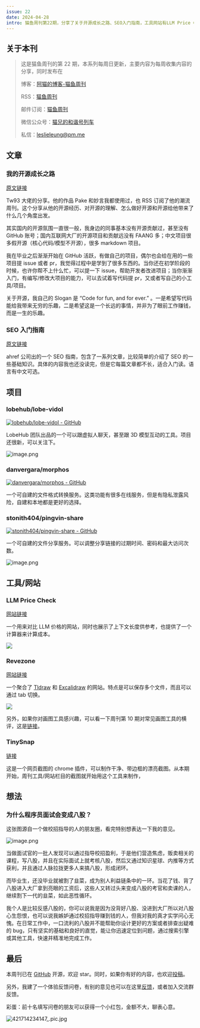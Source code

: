 ```yaml
---
issue: 22
date: 2024-04-28
intro: 猫鱼周刊第22期，分享了关于开源成长之路、SEO入门指南，工具网站有LLM Price Check、Revezone和TinySnap，以及对程序员面试为何变为八股的思考。
---
```


## 关于本刊

> 这是猫鱼周刊的第 22 期，本系列每周日更新，主要内容为每周收集内容的分享，同时发布在
>
> 博客：[阿猫的博客-猫鱼周刊](https://ameow.xyz/categories/weekly)
>
> RSS：[猫鱼周刊](https://ameow.xyz/feed/categories/weekly.xml)
>
> 邮件订阅：[猫鱼周刊](https://quaily.com/ameow)
>
> 微信公众号：[猫兄的和谐号列车](http://img.ameow.xyz/202401141448662.png)
>
> 私信：[leslieleung@pm.me](mailto:leslieleung@pm.me)

## 文章

### 我的开源成长之路

[原文链接](https://tw93.fun/2024-01-12/open.html)

Tw93 大佬的分享。他的作品 Pake 和妙言我都使用过，也 RSS 订阅了他的潮流周刊。这个分享从他的开源经历、对开源的理解、怎么做好开源和开源给他带来了什么几个角度出发。

其实国内的开源氛围一直很一般，我身边的同事基本没有开源贡献过，甚至没有 GitHub 账号；国内互联网大厂的开源项目和贡献远没有 FAANG 多；中文项目很多假开源（核心代码/模型不开源），很多 markdown 项目。

我在毕业之后渐渐开始在 GitHub 活跃，有做自己的项目，偶尔也会给在用的一些项目提 issue 或者 pr，我觉得过程中是学到了很多东西的。当你还在初学阶段的时候，也许你帮不上什么忙，可以提一下 issue，帮助开发者改进项目；当你渐渐入门，有编写/修改大项目的能力，可以去试着写代码提 pr，又或者写自己的小工具/项目。

关于开源，我自己的 Slogan 是 “Code for fun, and for ever.” 。一是希望写代码能给我带来无穷的乐趣，二是希望这是一个长远的事情，并非为了眼前工作赚钱，而是一生的乐趣。

### SEO 入门指南

[原文链接](https://ahrefs.com/seo)

ahref 公司出的一个 SEO 指南，包含了一系列文章，比较简单的介绍了 SEO 的一些基础知识。具体的内容我也还没读完，但是它每篇文章都不长，适合入门读。语言有中文可选。

## 项目

### lobehub/lobe-vidol

[![lobehub/lobe-vidol - GitHub](https://gh-card.dev/repos/lobehub/lobe-vidol.svg?fullname=)](https://github.com/lobehub/lobe-vidol)

LobeHub 团队出品的一个可以跟虚拟人聊天，甚至跟 3D 模型互动的工具。项目还很新，可以关注下。

![image.png](https://img.ameow.xyz/202404272359430.png)

### danvergara/morphos

[![danvergara/morphos - GitHub](https://gh-card.dev/repos/danvergara/morphos.svg?fullname=)](https://github.com/danvergara/morphos)

一个可自建的文件格式转换服务。这类功能有很多在线服务，但是有隐私泄露风险，自建和本地都是更好的选择。

### stonith404/pingvin-share

[![stonith404/pingvin-share - GitHub](https://gh-card.dev/repos/stonith404/pingvin-share.svg?fullname=)](https://github.com/stonith404/pingvin-share)

一个可自建的文件分享服务。可以调整分享链接的过期时间、密码和最大访问次数。

![image.png](https://img.ameow.xyz/202404280007723.png)

## 工具/网站

### LLM Price Check

[网站链接](https://llmpricecheck.com/)

一个用来对比 LLM 价格的网站，同时也展示了上下文长度供参考，也提供了一个计算器来计算成本。

![](https://img.ameow.xyz/202404272339122.png)

### Revezone

[网站链接](https://revezone.com)

一个聚合了 [Tldraw](https://www.tldraw.com/) 和 [Excalidraw](https://excalidraw.com/) 的网站。特点是可以保存多个文件，而且可以通过 tab 切换。

![](https://img.ameow.xyz/202404272309447.png)

另外，如果你对画图工具感兴趣，可以看一下周刊第 10 期对常见画图工具的横评，这是[链接](https://ameow.xyz/archives/weekly-010#%E5%9C%A8%E7%BA%BF%E7%94%BB%E5%9B%BE%E5%B9%B3%E5%8F%B0)。

### TinySnap

[链接](https://chromewebstore.google.com/detail/tinysnap-production-ready/ijobkfpianooemebecnbaafnjndhbdcl)

这是一个网页截图的 chrome 插件，可以制作干净、带边框的漂亮截图。从本期开始，周刊工具/网站栏目的截图就开始用这个工具来制作，

## 想法

### 为什么程序员面试会变成八股？

这张图源自一个做校招指导的人的朋友圈，看完特别想表达一下我的意见。

![image.png](https://img.ameow.xyz/202404272346391.png)

当做面试官的一批人发现可以通过指导校招盈利，于是他们营造焦虑，贩卖相关的课程，写八股，并且在实际面试上就考核八股，然后又通过知识星球、内推等方式获利，并且通过人脉拉拢更多人来搞八股，形成闭环。

而毕业生，还没毕业就被割了韭菜，成为别人利益链条中的一环。当花了钱、背了八股进入大厂拿到亮眼的工资后，这些人又转过头来变成八股的考官和卖课的人，继续割下一代的韭菜，如此恶性循环。

我个人是比较反感八股的，你可以说我是因为没背好八股、没进到大厂所以对八股心生怨恨，也可以说我嫉妒通过校招指导赚到钱的人，但我对我的真才实学问心无愧。在日常工作中，一口流利的八股并不能帮助你设计更好的方案或者排查出疑难的 bug，只有坚实的基础和良好的直觉，能让你迅速定位到问题，通过搜索引擎或其他工具，快速并精准地完成工作。

## 最后

本周刊已在 [GitHub](https://github.com/LeslieLeung/cat-fish-weekly) 开源，欢迎 star。同时，如果你有好的内容，也欢迎[投稿](https://github.com/LeslieLeung/cat-fish-weekly/issues/new?assignees=LeslieLeung&labels=&projects=&template=recommendations.md)。

另外，我建了一个体验反馈问卷，有别的意见也可以在这里[反馈](https://wj.qq.com/s2/14419451/42b1/)，或者加入交流群反馈。

彩蛋：前十名填写问卷的朋友可以获得一个小红包，金额不大，聊表心意。

![421714234147_.pic.jpg](https://img.ameow.xyz/202404280009981.jpg)
